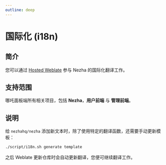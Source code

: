 ```yaml
---
outline: deep
---
```


# 国际化 (i18n)

## 简介

您可以通过 [Hosted Weblate](https://hosted.weblate.org/engage/nezha/) 参与 Nezha 的国际化翻译工作。  

## 支持范围

哪吒面板端所有相关项目，包括 **Nezha**，**用户前端** 与 **管理前端**。

## 说明

给 `nezhahq/nezha` 添加新文本时，除了使用特定的翻译函数，还需要手动更新模板：

```bash
./script/i18n.sh generate template
```

之后 Weblate 更新仓库时会自动更新翻译，您便可继续翻译工作。
